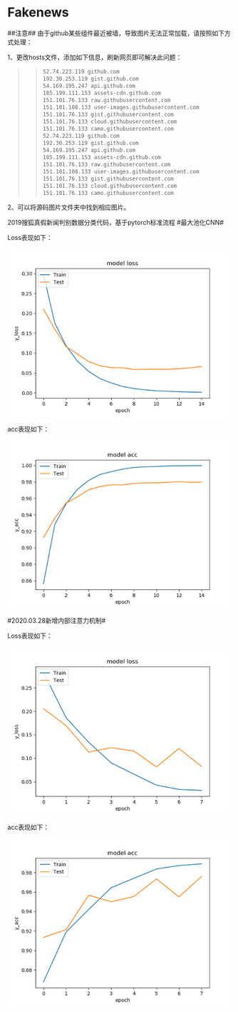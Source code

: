 # Fakenews

##注意##
由于github某些组件最近被墙，导致图片无法正常加载，请按照如下方式处理：

1、更改hosts文件，添加如下信息，刷新网页即可解决此问题：

>> ```
>> 52.74.223.119 github.com
>> 192.30.253.119 gist.github.com
>> 54.169.195.247 api.github.com
>> 185.199.111.153 assets-cdn.github.com
>> 151.101.76.133 raw.githubusercontent.com
>> 151.101.108.133 user-images.githubusercontent.com
>> 151.101.76.133 gist.githubusercontent.com
>> 151.101.76.133 cloud.githubusercontent.com
>> 151.101.76.133 camo.githubusercontent.com
>> 52.74.223.119 github.com
>> 192.30.253.119 gist.github.com
>> 54.169.195.247 api.github.com
>> 185.199.111.153 assets-cdn.github.com
>> 151.101.76.133 raw.githubusercontent.com
>> 151.101.108.133 user-images.githubusercontent.com
>> 151.101.76.133 gist.githubusercontent.com
>> 151.101.76.133 cloud.githubusercontent.com
>> 151.101.76.133 camo.githubusercontent.com
>> ```

2、可以将源码图片文件夹中找到相应图片。




2019搜狐真假新闻判别数据分类代码，基于pytorch标准流程
#最大池化CNN#

Loss表现如下：

![图1 loss图](https://github.com/yanhan19940405/Fakenews/blob/master/img/loss.png)

acc表现如下：

![图1 acc图](https://github.com/yanhan19940405/Fakenews/blob/master/img/acc.png)

#2020.03.28新增内部注意力机制#

Loss表现如下：

![图3 attloss图](https://github.com/yanhan19940405/Fakenews/blob/master/img/att_loss.png)

acc表现如下：

![图4 attacc图](https://github.com/yanhan19940405/Fakenews/blob/master/img/att_acc.png)
